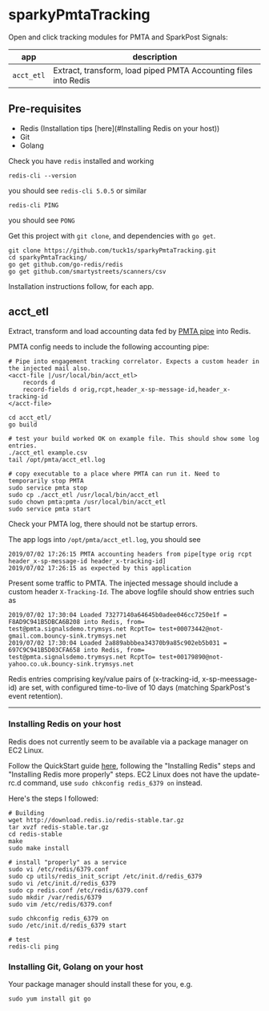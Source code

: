 # sparkyPmtaTracking
Open and click tracking modules for PMTA and SparkPost Signals:

|app|description|
|---|---|
|`acct_etl`|Extract, transform, load piped PMTA Accounting files into Redis|


## Pre-requisites
- Redis (Installation tips [here](#Installing Redis on your host))
- Git
- Golang

Check you have `redis` installed and working

```
redis-cli --version
```
you should see `redis-cli 5.0.5` or similar
```
redis-cli PING
```
you should see `PONG`


Get this project with `git clone`, and dependencies with `go get`.

```
git clone https://github.com/tuck1s/sparkyPmtaTracking.git
cd sparkyPmtaTracking/
go get github.com/go-redis/redis
go get github.com/smartystreets/scanners/csv
```

Installation instructions follow, for each app.


## acct_etl
Extract, transform and load accounting data fed by [PMTA pipe](https://download.port25.com/files/UsersGuide.html#examples) 
into Redis.

PMTA config needs to include the following accounting pipe:
```
# Pipe into engagement tracking correlator. Expects a custom header in the injected mail also. 
<acct-file |/usr/local/bin/acct_etl>
    records d
    record-fields d orig,rcpt,header_x-sp-message-id,header_x-tracking-id
</acct-file>
```

```
cd acct_etl/
go build

# test your build worked OK on example file. This should show some log entries.
./acct_etl example.csv
tail /opt/pmta/acct_etl.log

# copy executable to a place where PMTA can run it. Need to temporarily stop PMTA
sudo service pmta stop
sudo cp ./acct_etl /usr/local/bin/acct_etl
sudo chown pmta:pmta /usr/local/bin/acct_etl
sudo service pmta start
```

Check your PMTA log, there should not be startup errors.

The app logs into `/opt/pmta/acct_etl.log`, you should see
```
2019/07/02 17:26:15 PMTA accounting headers from pipe[type orig rcpt header_x-sp-message-id header_x-tracking-id]
2019/07/02 17:26:15 as expected by this application
```

Present some traffic to PMTA. The injected message should include a custom header `X-Tracking-Id`.
The above logfile should show entries such as
```
2019/07/02 17:30:04 Loaded 73277140a64645b0adee046cc7250e1f = F8AD9C941B5DBCA6B208 into Redis, from= test@pmta.signalsdemo.trymsys.net RcptTo= test+00073442@not-gmail.com.bouncy-sink.trymsys.net
2019/07/02 17:30:04 Loaded 2a889abbbea34370b9a85c902eb5b031 = 697C9C941B5D03CFA658 into Redis, from= test@pmta.signalsdemo.trymsys.net RcptTo= test+00179890@not-yahoo.co.uk.bouncy-sink.trymsys.net
```

Redis entries comprising key/value pairs of (x-tracking-id, x-sp-meessage-id) are set,
with configured time-to-live of 10 days (matching SparkPost's event retention).


---
### Installing Redis on your host

Redis does not currently seem to be available via a package manager on EC2 Linux.

Follow the QuickStart guide [here](https://redis.io/topics/quickstart), following the "Installing Redis" steps
and "Installing Redis more properly" steps. EC2 Linux does not have the
update-rc.d command, use `sudo chkconfig redis_6379 on` instead.

Here's the steps I followed:
```
# Building
wget http://download.redis.io/redis-stable.tar.gz
tar xvzf redis-stable.tar.gz
cd redis-stable
make
sudo make install

# install "properly" as a service
sudo vi /etc/redis/6379.conf
sudo cp utils/redis_init_script /etc/init.d/redis_6379
sudo vi /etc/init.d/redis_6379
sudo cp redis.conf /etc/redis/6379.conf
sudo mkdir /var/redis/6379
sudo vim /etc/redis/6379.conf

sudo chkconfig redis_6379 on
sudo /etc/init.d/redis_6379 start

# test
redis-cli ping
```

### Installing Git, Golang on your host
Your package manager should install these for you, e.g.
```
sudo yum install git go
``` 